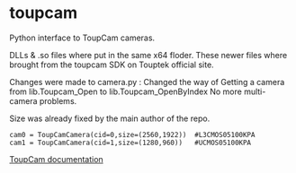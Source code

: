 # toupcam

Python interface to ToupCam cameras.

DLLs & .so files where put in the same x64 floder.
These newer files where brought from the toupcam SDK on Touptek official site.

Changes were made to camera.py :
Changed the way of Getting a camera from 
lib.Toupcam_Open to lib.Toupcam_OpenByIndex
No more multi-camera problems.

Size was already fixed by the main author of the repo. 

    cam0 = ToupCamCamera(cid=0,size=(2560,1922))  #L3CMOS05100KPA
    cam1 = ToupCamCamera(cid=1,size=(1280,960))   #UCMOS05100KPA

[ToupCam documentation](docs.md)
